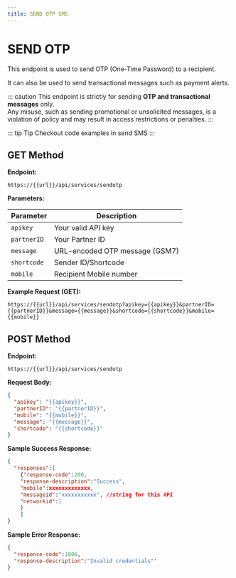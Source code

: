 ```yaml
---
title: SEND OTP SMS
---
```


# SEND OTP

This endpoint is used to send OTP (One-Time Password) to a recipient.

It can also be used to send transactional messages such as payment alerts.

::: caution
This endpoint is strictly for sending <strong>OTP and transactional messages</strong> only.  
 Any misuse, such as sending promotional or unsolicited messages, is a violation of policy and may result in access restrictions or penalties.
:::

::: tip Tip
Checkout code examples in send SMS
:::

## GET Method

**Endpoint:**

`https://{{url}}/api/services/sendotp`

**Parameters:**

| Parameter   | Description                    |
| ----------- | ------------------------------ |
| `apikey`    | Your valid API key             |
| `partnerID` | Your Partner ID                |
| `message`   | URL-encoded OTP message (GSM7) |
| `shortcode` | Sender ID/Shortcode            |
| `mobile`    | Recipient Mobile number        |

**Example Request (GET):**

`https://{{url}}/api/services/sendotp?apikey={{apikey}}&partnerID={{partnerID}}&message={{message}}&shortcode={{shortcode}}&mobile={{mobile}}`

## POST Method

**Endpoint:**

`https://{{url}}/api/services/sendotp`

**Request Body:**

```json
{
  "apikey": "{{apikey}}",
  "partnerID": "{{partnerID}}",
  "mobile": "{{mobile}}",
  "message": "{{message}}",
  "shortcode": "{{shortcode}}"
}
```

**Sample Success Response:**

```json
{
  "responses":[
    {"response-code":200,
    "response-description":"Success",
    "mobile":xxxxxxxxxxxxx,
    "messageid":"xxxxxxxxxxx", //string for this API
    "networkid":1
    }
    ]
}

```

**Sample Error Response:**

```json
{
  "response-code":1006,
  "response-description":"Invalid credentials"'
}
```
